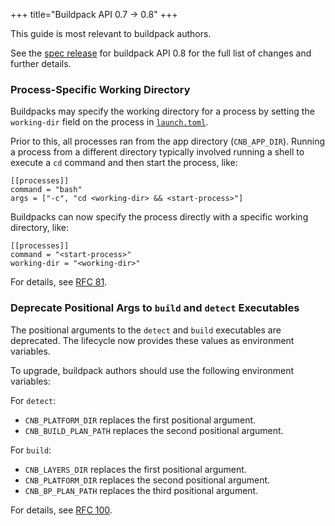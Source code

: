 +++
title="Buildpack API 0.7 -> 0.8"
+++

<!--more-->

This guide is most relevant to buildpack authors.

See the [spec release](https://github.com/buildpacks/spec/releases/tag/buildpack%2Fv0.8) for buildpack API 0.8 for the full list of changes and further details.

### Process-Specific Working Directory

Buildpacks may specify the working directory for a process by setting the `working-dir` field on the process in [`launch.toml`](https://github.com/buildpacks/spec/blob/buildpack/0.8/buildpack.md#launchtoml-toml).

Prior to this, all processes ran from the app directory (`CNB_APP_DIR`).
Running a process from a different directory typically involved running a shell to execute a `cd` command and then start the process, like:

```
[[processes]]
command = "bash"
args = ["-c", "cd <working-dir> && <start-process>"]
```

Buildpacks can now specify the process directly with a specific working directory, like:

```
[[processes]]
command = "<start-process>"
working-dir = "<working-dir>"
```

For details, see [RFC 81](https://github.com/buildpacks/rfcs/blob/main/text/0081-process-specific-working-directory.md).

### Deprecate Positional Args to `build` and `detect` Executables

The positional arguments to the `detect` and `build` executables are deprecated.
The lifecycle now provides these values as environment variables.

To upgrade, buildpack authors should use the following environment variables:

For `detect`:

- `CNB_PLATFORM_DIR` replaces the first positional argument.
- `CNB_BUILD_PLAN_PATH` replaces the second positional argument.

For `build`:

* `CNB_LAYERS_DIR` replaces the first positional argument.
* `CNB_PLATFORM_DIR` replaces the second positional argument.
* `CNB_BP_PLAN_PATH` replaces the third positional argument.

For details, see [RFC 100](https://github.com/buildpacks/rfcs/blob/main/text/0100-buildpack-input-vars.md).
